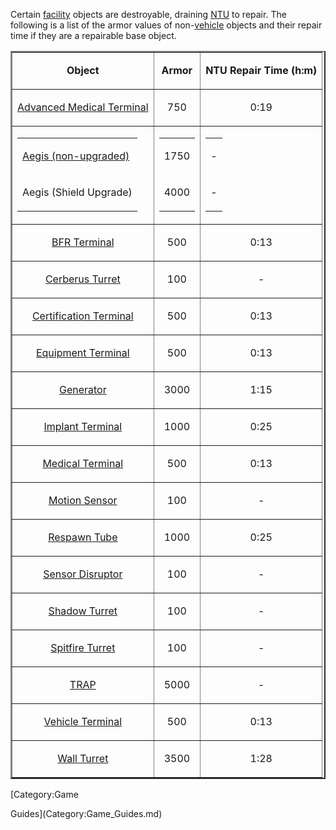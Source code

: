 Certain [facility](../locations/Facilities.md) objects are destroyable, draining
[NTU](../items/NTU.md) to repair. The following is a list of the armor values of
non-[vehicle](../vehicles/Vehicle.md) objects and their repair time if they are
a repairable base object.

<table border="2">
<tr>
<td align="center">

<b>Object</b>

</td>
<td align="center">

<b>Armor</b>

</td>
<td align="center">

<b>NTU Repair Time (h:m)</b>

</td>
</tr>
<tr>
<td align="center">

[Advanced Medical Terminal](../items/Advanced_Medical_Terminal.md)

</td>
<td align="center">

750

</td>
<td align="center">

0:19

</td>
</tr>
<tr>
<td align="center">
<table>
<tr>
<td>

[Aegis (non-upgraded)](../weapons/Aegis_Shield_Generator.md)

</td>
</tr>
<tr>
<td>

Aegis (Shield Upgrade)

</td>
</tr>
</table>
</td>
<td>
<table>
<tr>
<td align="center">

1750

</td>
</tr>
<tr>
<td align="center">

4000

</td>
</tr>
</table>
</td>
<td align="center">
<table>
<tr>
<td>

\-

</td>
</tr>
<tr>
<td>

\-

</td>
</tr>
</table>
</td>
</tr>
<tr>
<td align="center">

[BFR Terminal](../items/BFR_Shed.md)

</td>
<td align="center">

500

</td>
<td align="center">

0:13

</td>
</tr>
<tr>
<td align="center">

[Cerberus Turret](../weapons/Cerberus_Turret.md)

</td>
<td align="center">

100

</td>
<td align="center">

\-

</td>
</tr>
<tr>
<td align="center">

[Certification Terminal](../items/Certification_Terminal.md)

</td>
<td align="center">

500

</td>
<td align="center">

0:13

</td>
</tr>
<tr>
<td align="center">

[Equipment Terminal](../items/Equipment_Terminal.md)

</td>
<td align="center">

500

</td>
<td align="center">

0:13

</td>
</tr>
<tr>
<td align="center">

[Generator](../items/Generator.md)

</td>
<td align="center">

3000

</td>
<td align="center">

1:15

</td>
</tr>
<tr>
<td align="center">

[Implant Terminal](../items/Implant_Terminal.md)

</td>
<td align="center">

1000

</td>
<td align="center">

0:25

</td>
</tr>
<tr>
<td align="center">

[Medical Terminal](../items/Medical_Terminal.md)

</td>
<td align="center">

500

</td>
<td align="center">

0:13

</td>
</tr>
<tr>
<td align="center">

[Motion Sensor](../weapons/Adaptive_Construction_Engine.md#Motion_Sensor_Alarm)

</td>
<td align="center">

100

</td>
<td align="center">

\-

</td>
</tr>
<tr>
<td align="center">

[Respawn Tube](../items/Respawn_Tube.md)

</td>
<td align="center">

1000

</td>
<td align="center">

0:25

</td>
</tr>
<tr>
<td align="center">

[Sensor Disruptor](../items/Sensor_Disruptor.md)

</td>
<td align="center">

100

</td>
<td align="center">

\-

</td>
</tr>
<tr>
<td align="center">

[Shadow Turret](../weapons/Shadow_Turret.md)

</td>
<td align="center">

100

</td>
<td align="center">

\-

</td>
</tr>
<tr>
<td align="center">

[Spitfire Turret](../weapons/Adaptive_Construction_Engine.md#Spitfire_Turret)

</td>
<td align="center">

100

</td>
<td align="center">

\-

</td>
</tr>
<tr>
<td align="center">

[TRAP](../weapons/Tactical_Resonance_Area_Protection.md)

</td>
<td align="center">

5000

</td>
<td align="center">

\-

</td>
</tr>
<tr>
<td align="center">

[Vehicle Terminal](../locations/Vehicle_Terminal.md)

</td>
<td align="center">

500

</td>
<td align="center">

0:13

</td>
</tr>
<tr>
<td align="center">

[Wall Turret](../items/Phalanx.md)

</td>
<td align="center">

3500

</td>
<td align="center">

1:28

</td>
</tr>
</table>

<!--[Category:Terminology](Category:Terminology.md)--> [Category:Game

Guides](Category:Game_Guides.md)

